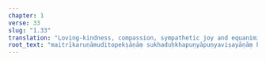 ```yaml
---
chapter: 1
verse: 33
slug: "1.33"
translation: "Loving-kindness, compassion, sympathetic joy and equanimity towards everything—pleasant, unpleasant, good and bad alike—pacifies the *citta*."
root_text: "maitrīkaruṇāmuditopekṣāṇāṃ sukhaduḥkhapuṇyāpuṇyaviṣayāṇāṃ bhāvanātaś cittaprasādanam"
---
```


